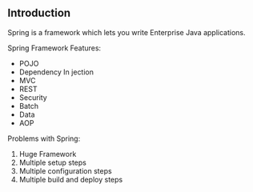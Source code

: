 ## Introduction
Spring is a framework which lets you write Enterprise Java applications.

Spring Framework Features:
- POJO
- Dependency In	jection
- MVC
- REST
- Security
- Batch
- Data
- AOP

Problems with Spring:
1. Huge Framework
2. Multiple setup steps
3. Multiple configuration steps
4. Multiple build and deploy steps
